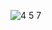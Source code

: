 ![4 5 7](https://user-images.githubusercontent.com/88425424/189117536-7824b532-2557-4484-a57c-f5da99df6222.png)
